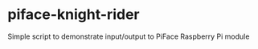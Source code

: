 piface-knight-rider
===================

Simple script to demonstrate input/output to PiFace Raspberry Pi module
